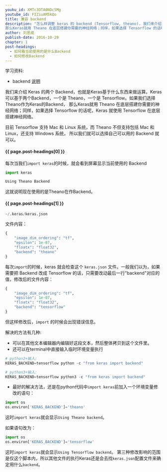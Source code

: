 ```yaml
---
youku_id: XMTc3OTA0NDc5Mg
youtube_id: FIZiuAM5kQo
title: 兼容 backend
description: "怎么样调整 keras 的 backend (Tensorflow, theano). 我们来介绍 Keras 的两个 Backend，也就是Keras基于什么东西来做运算。Keras 可以基于两个Backend，一个是 Theano，一个是 Tensorflow。如果我们选择Theano作为Keras的Backend，
那么Keras就用 Theano 在底层搭建你需要的神经网络；同样，如果选择 Tensorflow 的话呢，Keras 就使用 Tensorflow 在底层搭建神经网络。"
author: 刘思成
publish-date: 2016-10-29
chapter: 1
post-headings:
  - 如何看当前使用的是什么Backend
  - 如何修改Backend
---
```


学习资料:
  * backend [说明](https://github.com/MorvanZhou/tutorials/blob/master/kerasTUT/3-backend.py)

我们来介绍 Keras 的两个 Backend，也就是Keras基于什么东西来做运算。Keras 可以基于两个Backend，一个是 Theano，一个是 Tensorflow。如果我们选择Theano作为Keras的Backend，
那么Keras就用 Theano 在底层搭建你需要的神经网络；同样，如果选择 Tensorflow 的话呢，Keras 就使用 Tensorflow 在底层搭建神经网络。

目前 Tensorflow 支持 Mac 和 Linux 系统，而 Theano 不但支持包括 Mac 和 Linux，还支持 Windows 系统，
所以我们就可以选择自己可以用的 Backend 就可以。

<h4 class="tut-h4-pad" id="{{ page.post-headings[0] }}">{{ page.post-headings[0] }}</h4>

每次当我们`import keras`的时候，就会看到屏幕显示当前使用的 Backend

```python
import keras
```

```python
Using Theano Backend
```

这就说明现在使用的是Theano在作Backend。

<h4 class="tut-h4-pad" id="{{ page.post-headings[1] }}">{{ page.post-headings[1] }}</h4>

```python
~/.keras/keras.json
```

文件内容：

```python
{
	"image_dim_ordering": "tf",
	"epsilon": 1e-07,
	"floatx": "float32",
	"backend": "theano"
}
```

每次`import`的时候，keras 就会检查这个 `keras.json` 文件。一般我们以为，如果需要把 Backend 改成 Tensorflow 的话，只需要改动最后一行"backend"对应的值，修改后的文件内容：

```python
{
	"image_dim_ordering": "tf",
	"epsilon": 1e-07,
	"floatx": "float32",
	"backend": "tensorflow"
}
```

但这样修改后，`import` 的时候会出现错误信息。

解决的方法有几种:

* 可以在其他文本编辑器内编辑好这段文本，然后整体拷贝到这个文件里。
* 还可以在terminal中直接输入临时环境变量执行

```python
# python2+输入:
KERAS_BACKEND=tensorflow python -c "from keras import backend"
```

```python
# python3+输入:
KERAS_BACKEND=tensorflow python3 -c "from keras import backend"
```

* 最好的解决方法，还是在python代码中`import keras`前加入一个环境变量修改的语句：

```python
import os
os.environ['KERAS_BACKEND']='theano'
```

这时`import keras`就会显示`Using Theano backend`。

如果语句改为：

```python
import os
os.environ['KERAS_BACKEND']='tensorflow'
```

这时`import keras`就会显示`Using Tensorflow backend`。
第三种修改影响的范围是仅这个脚本内，所以其他文件的执行Keras还是会去找`keras.json`配置文件来确定用什么`backend`。
